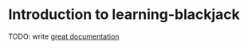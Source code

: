 # Introduction to learning-blackjack

TODO: write [great documentation](http://jacobian.org/writing/what-to-write/)
